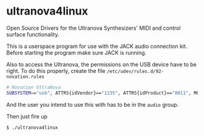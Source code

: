 ultranova4linux
===============

Open Source Drivers for the Ultranova Synthesizers'
MIDI and control surface functionality.

This is a userspace program for use with the
JACK audio connection kit. Before starting
the program make sure JACK is running.

Also to access the Ultranova, the permissions
on the USB device have to be right.
To do this properly, create the file
`/etc/udev/rules.d/92-novation.rules`

```bash
# Novation UltraNova
SUBSYSTEM=="usb", ATTRS{idVendor}=="1235", ATTRS{idProduct}=="0011", MODE="0664", GROUP="audio"
```

And the user you intend to use this with has to be in the `audio` group.

Then just fire up
```bash
$ ./ultranova4linux
```

